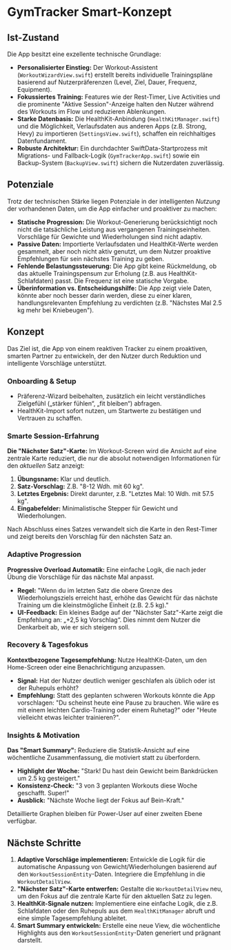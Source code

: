 # GymTracker Smart-Konzept

## Ist-Zustand
Die App besitzt eine exzellente technische Grundlage:
- **Personalisierter Einstieg:** Der Workout-Assistent (`WorkoutWizardView.swift`) erstellt bereits individuelle Trainingspläne basierend auf Nutzerpräferenzen (Level, Ziel, Dauer, Frequenz, Equipment).
- **Fokussiertes Training:** Features wie der Rest-Timer, Live Activities und die prominente "Aktive Session"-Anzeige halten den Nutzer während des Workouts im Flow und reduzieren Ablenkungen.
- **Starke Datenbasis:** Die HealthKit-Anbindung (`HealthKitManager.swift`) und die Möglichkeit, Verlaufsdaten aus anderen Apps (z.B. Strong, Hevy) zu importieren (`SettingsView.swift`), schaffen ein reichhaltiges Datenfundament.
- **Robuste Architektur:** Ein durchdachter SwiftData-Startprozess mit Migrations- und Fallback-Logik (`GymTrackerApp.swift`) sowie ein Backup-System (`BackupView.swift`) sichern die Nutzerdaten zuverlässig.

## Potenziale
Trotz der technischen Stärke liegen Potenziale in der intelligenten *Nutzung* der vorhandenen Daten, um die App einfacher und proaktiver zu machen:
- **Statische Progression:** Die Workout-Generierung berücksichtigt noch nicht die tatsächliche Leistung aus vergangenen Trainingseinheiten. Vorschläge für Gewichte und Wiederholungen sind nicht adaptiv.
- **Passive Daten:** Importierte Verlaufsdaten und HealthKit-Werte werden gesammelt, aber noch nicht aktiv genutzt, um dem Nutzer proaktive Empfehlungen für sein nächstes Training zu geben.
- **Fehlende Belastungssteuerung:** Die App gibt keine Rückmeldung, ob das aktuelle Trainingspensum zur Erholung (z.B. aus HealthKit-Schlafdaten) passt. Die Frequenz ist eine statische Vorgabe.
- **Überinformation vs. Entscheidungshilfe:** Die App zeigt viele Daten, könnte aber noch besser darin werden, diese zu einer klaren, handlungsrelevanten Empfehlung zu verdichten (z.B. "Nächstes Mal 2.5 kg mehr bei Kniebeugen").

## Konzept
Das Ziel ist, die App von einem reaktiven Tracker zu einem proaktiven, smarten Partner zu entwickeln, der den Nutzer durch Reduktion und intelligente Vorschläge unterstützt.

### Onboarding & Setup
- Präferenz-Wizard beibehalten, zusätzlich ein leicht verständliches Zielgefühl („stärker fühlen“, „fit bleiben“) abfragen.
- HealthKit-Import sofort nutzen, um Startwerte zu bestätigen und Vertrauen zu schaffen.

### Smarte Session-Erfahrung
**Die "Nächster Satz"-Karte:** Im Workout-Screen wird die Ansicht auf eine zentrale Karte reduziert, die nur die absolut notwendigen Informationen für den *aktuellen* Satz anzeigt:
1.  **Übungsname:** Klar und deutlich.
2.  **Satz-Vorschlag:** Z.B. "8-12 Wdh. mit 60 kg".
3.  **Letztes Ergebnis:** Direkt darunter, z.B. "Letztes Mal: 10 Wdh. mit 57.5 kg".
4.  **Eingabefelder:** Minimalistische Stepper für Gewicht und Wiederholungen.

Nach Abschluss eines Satzes verwandelt sich die Karte in den Rest-Timer und zeigt bereits den Vorschlag für den nächsten Satz an.

### Adaptive Progression
**Progressive Overload Automatik:** Eine einfache Logik, die nach jeder Übung die Vorschläge für das nächste Mal anpasst.
- **Regel:** "Wenn du im letzten Satz die obere Grenze des Wiederholungsziels erreicht hast, erhöhe das Gewicht für das nächste Training um die kleinstmögliche Einheit (z.B. 2.5 kg)."
- **UI-Feedback:** Ein kleines Badge auf der "Nächster Satz"-Karte zeigt die Empfehlung an: „+2,5 kg Vorschlag“. Dies nimmt dem Nutzer die Denkarbeit ab, wie er sich steigern soll.

### Recovery & Tagesfokus
**Kontextbezogene Tagesempfehlung:** Nutze HealthKit-Daten, um den Home-Screen oder eine Benachrichtigung anzupassen.
- **Signal:** Hat der Nutzer deutlich weniger geschlafen als üblich oder ist der Ruhepuls erhöht?
- **Empfehlung:** Statt des geplanten schweren Workouts könnte die App vorschlagen: "Du scheinst heute eine Pause zu brauchen. Wie wäre es mit einem leichten Cardio-Training oder einem Ruhetag?" oder "Heute vielleicht etwas leichter trainieren?".

### Insights & Motivation
**Das "Smart Summary":** Reduziere die Statistik-Ansicht auf eine wöchentliche Zusammenfassung, die motiviert statt zu überfordern.
- **Highlight der Woche:** "Stark! Du hast dein Gewicht beim Bankdrücken um 2.5 kg gesteigert."
- **Konsistenz-Check:** "3 von 3 geplanten Workouts diese Woche geschafft. Super!"
- **Ausblick:** "Nächste Woche liegt der Fokus auf Bein-Kraft."

Detaillierte Graphen bleiben für Power-User auf einer zweiten Ebene verfügbar.

## Nächste Schritte
1.  **Adaptive Vorschläge implementieren:** Entwickle die Logik für die automatische Anpassung von Gewicht/Wiederholungen basierend auf den `WorkoutSessionEntity`-Daten. Integriere die Empfehlung in die `WorkoutDetailView`.
2.  **"Nächster Satz"-Karte entwerfen:** Gestalte die `WorkoutDetailView` neu, um den Fokus auf die zentrale Karte für den aktuellen Satz zu legen.
3.  **HealthKit-Signale nutzen:** Implementiere eine einfache Logik, die z.B. Schlafdaten oder den Ruhepuls aus dem `HealthKitManager` abruft und eine simple Tagesempfehlung ableitet.
4.  **Smart Summary entwickeln:** Erstelle eine neue View, die wöchentliche Highlights aus den `WorkoutSessionEntity`-Daten generiert und prägnant darstellt.
